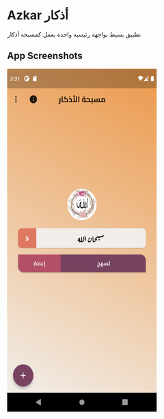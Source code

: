 # Azkar أذكار

تطبيق بسيط بواجهة رئيسية واحدة يعمل كمسبحة أذكار

## App Screenshots
<img src="https://github.com/Nidal-J/Azkar/blob/main/screenshots/home_screenshot.png" height="800" width="350">
